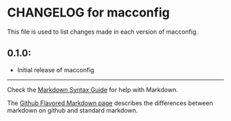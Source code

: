 # CHANGELOG for macconfig

This file is used to list changes made in each version of macconfig.

## 0.1.0:

* Initial release of macconfig

- - -
Check the [Markdown Syntax Guide](http://daringfireball.net/projects/markdown/syntax) for help with Markdown.

The [Github Flavored Markdown page](http://github.github.com/github-flavored-markdown/) describes the differences between markdown on github and standard markdown.
